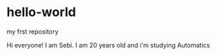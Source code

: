 # hello-world
my frst repository


Hi everyone!
I am Sebi.
I am 20 years old and i'm studying Automatics
